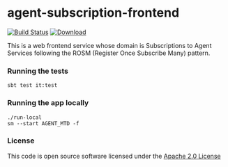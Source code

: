 # agent-subscription-frontend

[![Build Status](https://travis-ci.org/hmrc/agent-subscription-frontend.svg)](https://travis-ci.org/hmrc/agent-subscription-frontend) [ ![Download](https://api.bintray.com/packages/hmrc/releases/agent-subscription-frontend/images/download.svg) ](https://bintray.com/hmrc/releases/agent-subscription-frontend/_latestVersion)

This is a web frontend service whose domain is Subscriptions to Agent Services 
following the ROSM (Register Once Subscribe Many) pattern.

 

### Running the tests

    sbt test it:test


### Running the app locally

    ./run-local
    sm --start AGENT_MTD -f


### License

This code is open source software licensed under the [Apache 2.0 License]("http://www.apache.org/licenses/LICENSE-2.0.html")

